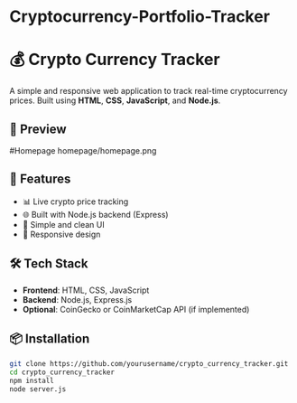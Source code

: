 ﻿# Cryptocurrency-Portfolio-Tracker


# 💰 Crypto Currency Tracker

A simple and responsive web application to track real-time cryptocurrency prices. Built using **HTML**, **CSS**, **JavaScript**, and **Node.js**.

## 📸 Preview

#Homepage
homepage/homepage.png

## 🚀 Features

- 📊 Live crypto price tracking
- 🌐 Built with Node.js backend (Express)
- 🎨 Simple and clean UI
- 📱 Responsive design

## 🛠️ Tech Stack

- **Frontend**: HTML, CSS, JavaScript
- **Backend**: Node.js, Express.js
- **Optional**: CoinGecko or CoinMarketCap API (if implemented)

## 📦 Installation

```bash
git clone https://github.com/yourusername/crypto_currency_tracker.git
cd crypto_currency_tracker
npm install
node server.js
